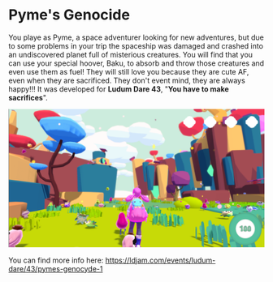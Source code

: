 # Pyme's Genocide

You playe as Pyme, a space adventurer looking for new adventures, but due to some problems in your trip the spaceship was damaged and crashed into an undiscovered planet full of misterious creatures. You will find that you can use your special hoover, Baku, to absorb and throw those creatures and even use them as fuel! They will still love you because they are cute AF, even when they are sacrificed. They don't event mind, they are always happy!!!
It was developed for **Ludum Dare 43**, "**You have to make sacrifices**".

![A screenshot of the game](pymes_genocide_screenshot.png?raw=true "A screenshot of the game")

You can find more info here: https://ldjam.com/events/ludum-dare/43/pymes-genocyde-1
